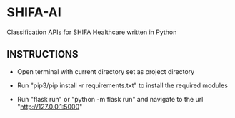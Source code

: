 # SHIFA-AI

Classification APIs for SHIFA Healthcare written in Python

## INSTRUCTIONS

* Open terminal with current directory set as project directory

* Run "pip3/pip install -r requirements.txt" to install the required modules

* Run "flask run" or "python -m flask run" and navigate to the url "http://127.0.0.1:5000"
